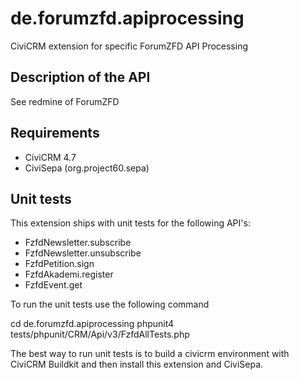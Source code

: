 # de.forumzfd.apiprocessing
CiviCRM extension for specific ForumZFD API Processing

## Description of the API

See redmine of ForumZFD

## Requirements

* CiviCRM 4.7
* CiviSepa (org.project60.sepa)

## Unit tests

This extension ships with unit tests for the following API's:

* FzfdNewsletter.subscribe
* FzfdNewsletter.unsubscribe
* FzfdPetition.sign
* FzfdAkademi.register
* FzfdEvent.get

To run the unit tests use the following command

   cd de.forumzfd.apiprocessing
   phpunit4 tests/phpunit/CRM/Api/v3/FzfdAllTests.php
   
The best way to run unit tests is to build a civicrm environment with CiviCRM Buildkit and then install this extension and CiviSepa.